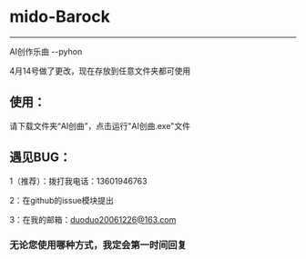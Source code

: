 # mido-Barock
------------------------------------------

AI创作乐曲
          --pyhon

4月14号做了更改，现在存放到任意文件夹都可使用

## 使用：

请下载文件夹“AI创曲”，点击运行"AI创曲.exe"文件


## 遇见BUG：

1（推荐）：拨打我电话：13601946763

2：在github的issue模块提出

3：在我的邮箱：duoduo20061226@163.com

### 无论您使用哪种方式，我定会第一时间回复

